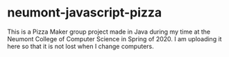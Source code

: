 # neumont-javascript-pizza

This is a Pizza Maker group project made in Java during my time at the Neumont College of Computer Science in Spring of 2020. I am uploading it here so that it is not lost when I change computers.
